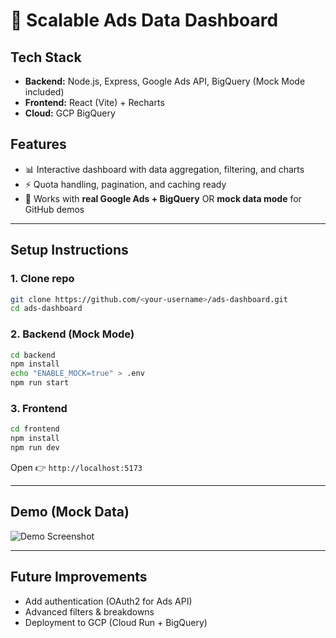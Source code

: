 # 🚀 Scalable Ads Data Dashboard

## Tech Stack
- **Backend:** Node.js, Express, Google Ads API, BigQuery (Mock Mode included)
- **Frontend:** React (Vite) + Recharts
- **Cloud:** GCP BigQuery

## Features
- 📊 Interactive dashboard with data aggregation, filtering, and charts
- ⚡ Quota handling, pagination, and caching ready
- 🔗 Works with **real Google Ads + BigQuery** OR **mock data mode** for GitHub demos

---

## Setup Instructions

### 1. Clone repo
```bash
git clone https://github.com/<your-username>/ads-dashboard.git
cd ads-dashboard
```

### 2. Backend (Mock Mode)
```bash
cd backend
npm install
echo "ENABLE_MOCK=true" > .env
npm run start
```

### 3. Frontend
```bash
cd frontend
npm install
npm run dev
```

Open 👉 `http://localhost:5173`

---

## Demo (Mock Data)
![Demo Screenshot](demo/demo.gif)

---

## Future Improvements
- Add authentication (OAuth2 for Ads API)
- Advanced filters & breakdowns
- Deployment to GCP (Cloud Run + BigQuery)
